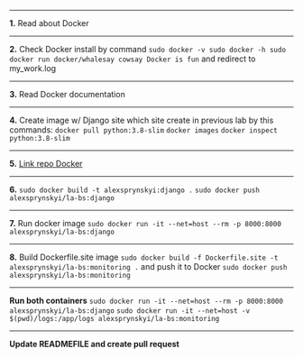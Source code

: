***
**1.** Read about Docker
***
**2.** Check Docker install by command `sudo docker -v sudo docker -h sudo docker run docker/whalesay cowsay Docker is fun` and redirect to my_work.log
***
**3.** Read Docker documentation
***
**4.** Create image w/ Django site which site create in previous lab by this commands: `docker pull python:3.8-slim` `docker images` `docker inspect python:3.8-slim`
***
**5.** [Link repo Docker](https://hub.docker.com/repository/docker/alexsprynskyi/la-bs)
***
**6.** `sudo docker build -t alexsprynskyi:django .` `sudo docker push alexsprynskyi/la-bs:django`
***
**7.** Run docker image `sudo docker run -it --net=host --rm -p 8000:8000 alexsprynskyi/la-bs:django`
***
**8.** Build Dockerfile.site image `sudo docker build -f Dockerfile.site -t alexsprynskyi/la-bs:monitoring .` and push it to Docker `sudo docker push alexsprynskyi/la-bs:monitoring`
***
**Run both containers** `sudo docker run -it --net=host --rm -p 8000:8000 alexsprynskyi/la-bs:django` `sudo docker run -it --net=host -v $(pwd)/logs:/app/logs alexsprynskyi/la-bs:monitoring`
*** 
**Update READMEFILE and create pull request**
